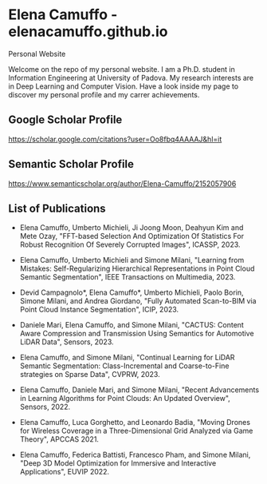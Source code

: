 # Elena Camuffo - elenacamuffo.github.io
Personal Website

Welcome on the repo of my personal website.
I am a Ph.D. student in Information Engineering at University of Padova. My research interests are in Deep Learning and Computer Vision.
Have a look inside my page to discover my personal profile and my carrer achievements.

## Google Scholar Profile
https://scholar.google.com/citations?user=Oo8fbq4AAAAJ&hl=it

## Semantic Scholar Profile
https://www.semanticscholar.org/author/Elena-Camuffo/2152057906

## List of Publications

* Elena Camuffo, Umberto Michieli, Ji Joong Moon, Deahyun Kim and Mete Ozay, "FFT-based Selection And Optimization Of Statistics For Robust Recognition Of Severely Corrupted Images", ICASSP, 2023.

* Elena Camuffo, Umberto Michieli and Simone Milani, "Learning from Mistakes: Self-Regularizing Hierarchical Representations in Point Cloud Semantic Segmentation", IEEE Transactions on Multimedia, 2023.

* Devid Campagnolo*, Elena Camuffo*, Umberto Michieli, Paolo Borin, Simone Milani, and Andrea Giordano, "Fully Automated Scan-to-BIM via Point Cloud Instance Segmentation", ICIP, 2023.

* Daniele Mari, Elena Camuffo, and Simone Milani, "CACTUS: Content Aware Compression and Transmission Using Semantics for Automotive LiDAR Data", Sensors, 2023.

* Elena Camuffo, and Simone Milani, "Continual Learning for LiDAR Semantic Segmentation: Class-Incremental and Coarse-to-Fine strategies on Sparse Data", CVPRW, 2023.

* Elena Camuffo, Daniele Mari, and Simone Milani, "Recent Advancements in Learning Algorithms for Point Clouds: An Updated Overview", Sensors, 2022.

* Elena Camuffo, Luca Gorghetto, and Leonardo Badia, "Moving Drones for Wireless Coverage in a Three-Dimensional Grid Analyzed via Game Theory", APCCAS 2021.

* Elena Camuffo, Federica Battisti, Francesco Pham, and Simone Milani, "Deep 3D Model Optimization for Immersive and Interactive Applications", EUVIP 2022.


